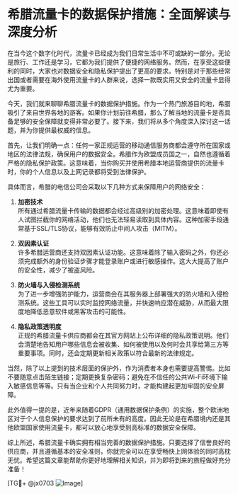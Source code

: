 # 希腊流量卡的数据保护措施：全面解读与深度分析

在当今这个数字化时代，流量卡已经成为我们日常生活中不可或缺的一部分。无论是旅行、工作还是学习，它都为我们提供了便捷的网络服务。然而，在享受这些便利的同时，大家也对数据安全和隐私保护提出了更高的要求。特别是对于那些经常出国或者需要在海外使用流量卡的人群来说，选择一款既实用又安全的流量卡显得尤为重要。

今天，我们就来聊聊希腊流量卡的数据保护措施。作为一个热门旅游目的地，希腊吸引了来自世界各地的游客。如果你计划前往希腊，那么了解当地的流量卡是否具备足够的安全保障就变得非常必要了。接下来，我们将从多个角度深入探讨这一话题，并为你提供最权威的信息。

首先，让我们明确一点：任何一家正规运营的移动通信服务商都会遵守所在国家或地区的法律法规，确保用户的数据安全。希腊作为欧盟成员国之一，自然也遵循着严格的隐私保护政策。这意味着，当你购买并使用希腊本地运营商提供的流量卡时，你的个人信息以及上网记录都将受到法律保护。

具体而言，希腊的电信公司会采取以下几种方式来保障用户的网络安全：

1. **加密技术**  
   所有通过希腊流量卡传输的数据都会经过高级别的加密处理。这意味着即使有人试图拦截你的网络活动，他们也无法轻易读取到具体内容。这种加密手段通常基于SSL/TLS协议，能够有效防止中间人攻击（MITM）。

2. **双因素认证**  
   许多希腊运营商还支持双因素认证功能。这意味着除了输入密码之外，你还必须完成额外的身份验证步骤才能登录账户或进行敏感操作。这大大提高了账户的安全性，减少了被盗风险。

3. **防火墙与入侵检测系统**  
   为了进一步增强防护能力，运营商会在其服务器上部署强大的防火墙和入侵检测系统。这些工具可以实时监控网络流量，并快速响应潜在威胁，从而最大限度地降低恶意软件或黑客攻击的可能性。

4. **隐私政策透明度**  
   正规的希腊流量卡供应商都会在其官方网站上公布详细的隐私政策说明。他们会清楚地告知用户哪些信息会被收集、如何被使用以及何时会共享给第三方等重要事项。同时，还会定期更新相关政策以符合最新的法律规定。

当然，除了以上提到的技术层面的保护外，作为消费者本身也需要提高警惕。比如不要随意点击陌生链接；定期更换复杂密码；避免在不信任的公共Wi-Fi环境下输入敏感信息等等。只有当企业和个人共同努力时，才能构建起更加牢固的安全屏障。

此外值得一提的是，近年来随着GDPR（通用数据保护条例）的实施，整个欧洲地区对于个人信息保护的要求达到了前所未有的高度。因此无论是在希腊境内还是其他欧盟国家使用流量卡，都可以放心地享受到高标准的数据安全保障。

综上所述，希腊流量卡确实拥有相当完善的数据保护措施。只要选择了信誉良好的供应商，并且遵循基本的安全准则，你就完全可以在享受畅快上网体验的同时高枕无忧。希望这篇文章能帮助你更好地理解相关知识，并为即将到来的旅程做好充分准备！

[TG💪+ @jx0703 ![Image](https://github.com/user-attachments/assets/dbca1d08-cadb-493c-b0ec-ad6f7a83f270)]